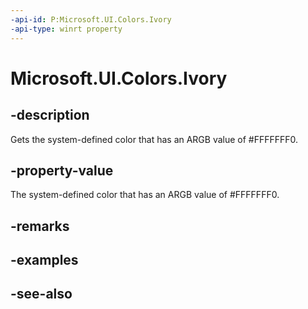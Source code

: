 ```yaml
---
-api-id: P:Microsoft.UI.Colors.Ivory
-api-type: winrt property
---
```


<!-- Property syntax
public Windows.UI.Color Ivory { get; }
-->

# Microsoft.UI.Colors.Ivory

## -description

Gets the system-defined color that has an ARGB value of #FFFFFFF0.

## -property-value

The system-defined color that has an ARGB value of #FFFFFFF0.

## -remarks

## -examples

## -see-also
